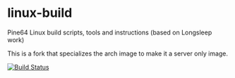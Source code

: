 # linux-build
Pine64 Linux build scripts, tools and instructions (based on Longsleep work)

This is a fork that specializes the arch image to make it a server only image.

[![Build Status](https://travis-ci.com/jeanlego/pine64.svg?branch=mainline)](https://travis-ci.com/jeanlego/pine64)
